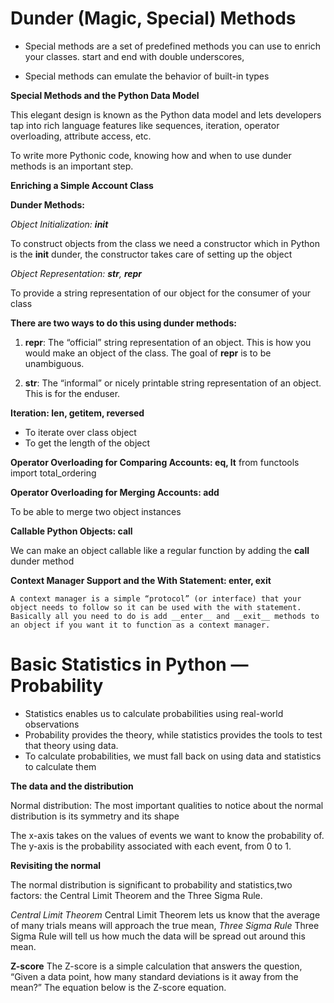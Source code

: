 # Dunder (Magic, Special) Methods
- Special methods are a set of predefined methods you can use to enrich your classes.
    start and end with double underscores,

- Special methods can emulate the behavior of built-in types

**Special Methods and the Python Data Model**

This elegant design is known as the Python data model and lets developers tap into rich language features like sequences, iteration, operator overloading, attribute access, etc.

To write more Pythonic code, knowing how and when to use dunder methods is an important step.

**Enriching a Simple Account Class**

**Dunder Methods:**

*Object Initialization: __init__*

To construct objects from the class we need a constructor which in Python is the __init__ dunder, the constructor takes care of setting up the object

*Object Representation: __str__, __repr__*

To provide a string representation of our object for the consumer of your class

**There are two ways to do this using dunder methods:**
1. __repr__: The “official” string representation of an object. This is how you would make an object of the class. The goal of __repr__ is to be unambiguous.

2. __str__: The “informal” or nicely printable string representation of an object. This is for the enduser.

**Iteration: __len__, __getitem__, __reversed__**

- To iterate over class object
- To get the length of the object

**Operator Overloading for Comparing Accounts: __eq__, __lt__**
    from functools import total_ordering

**Operator Overloading for Merging Accounts: __add__**

To be able to merge two object instances

**Callable Python Objects: __call__**

We can make an object callable like a regular function by adding the __call__ dunder method

**Context Manager Support and the With Statement: __enter__, __exit__**

    A context manager is a simple “protocol” (or interface) that your object needs to follow so it can be used with the with statement. Basically all you need to do is add __enter__ and __exit__ methods to an object if you want it to function as a context manager.

# Basic Statistics in Python — Probability

- Statistics enables us to calculate probabilities using real-world observations
- Probability provides the theory, while statistics provides the tools to test that theory using data.
- To calculate probabilities, we must fall back on using data and statistics to calculate them

**The data and the distribution** 

Normal distribution: The most important qualities to notice about the normal distribution is its symmetry and its shape

The x-axis takes on the values of events we want to know the probability of. The y-axis is the probability associated with each event, from 0 to 1.

**Revisiting the normal**

The normal distribution is significant to probability and statistics,two factors: the Central Limit Theorem and the Three Sigma Rule.

*Central Limit Theorem*
Central Limit Theorem lets us know that the average of many trials means will approach the true mean, 
*Three Sigma Rule*
Three Sigma Rule will tell us how much the data will be spread out around this mean.

**Z-score**
The Z-score is a simple calculation that answers the question, “Given a data point, how many standard deviations is it away from the mean?” The equation below is the Z-score equation.
